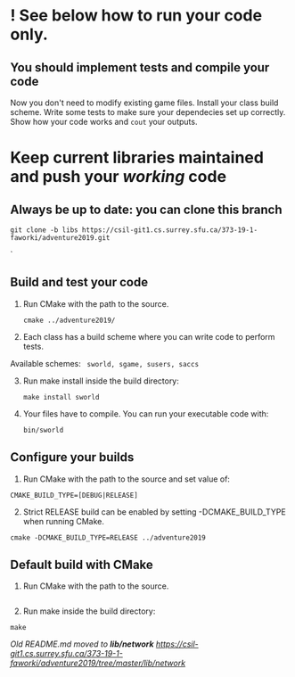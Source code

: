 # **!** See below how to run your code only.
## You should **implement tests** and **compile your code**
Now you don't need to modify existing game files. Install your class build scheme. Write some tests to make sure
your dependecies set up correctly. Show how your code works and    ```cout``` your outputs. 



# Keep current libraries maintained and push your *working* code
## Always be up to date: you can clone this branch

    git clone -b libs https://csil-git1.cs.surrey.sfu.ca/373-19-1-faworki/adventure2019.git
`



## Build and test your code

1. Run CMake with the path to the source.

    ```cmake ../adventure2019/```

2. Each class has a build scheme where you can write code to perform tests.

Available schemes:  ``` sworld, sgame, susers, saccs```

3. Run make install <scheme> inside the build directory:


    ```make install sworld```


4. Your files have to compile. You can run your executable code with:

    ```bin/sworld```



## Configure your builds

1. Run CMake with the path to the source and set value of:

```CMAKE_BUILD_TYPE=[DEBUG|RELEASE]```

2. Strict RELEASE build can be enabled by setting -DCMAKE_BUILD_TYPE when running CMake.

```cmake -DCMAKE_BUILD_TYPE=RELEASE ../adventure2019```


## Default build with CMake

1. Run CMake with the path to the source.

```cmake ../adventure2019/
```
2. Run make inside the build directory:

```make```


*Old README.md moved to **lib/network***
*https://csil-git1.cs.surrey.sfu.ca/373-19-1-faworki/adventure2019/tree/master/lib/network*

